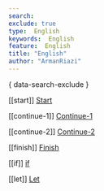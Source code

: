 ```yaml
---
search:
exclude: true
type:  English
keywords:  English
feature:  English
title: "English"
author: "ArmanRiazi"
---
```

{ data-search-exclude }

[[start]]
[Start](start.md)

[[continue-1]]
[Continue-1](continue-1.md)

[[continue-2]]
[Continue-2](continue-2.md)

[[finish]]
[Finish](finish.md)

[[if]]
[if](../if.md)


[[let]]
[Let](../let.md)

